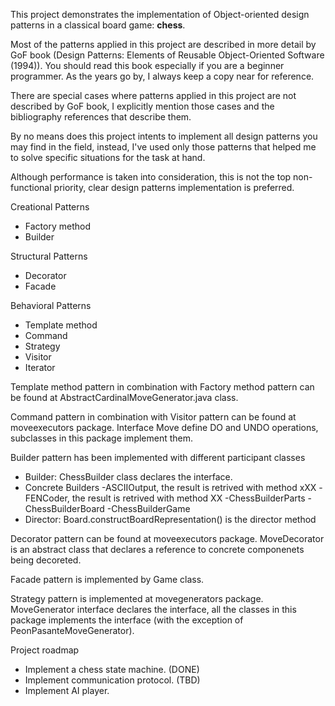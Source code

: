 This project demonstrates the implementation of Object-oriented design patterns in a classical board game: <b>chess</b>.

Most of the patterns applied in this project are described in more detail by GoF book (Design Patterns: Elements of Reusable Object-Oriented Software (1994)). You should read this book especially if you are a beginner programmer. As the years go by, I always keep a copy near for reference.

There are special cases where patterns applied in this project are not described by GoF book, I explicitly mention those cases and the bibliography references that describe them.

By no means does this project intents to implement all design patterns you may find in the field, instead, I've used only those patterns that helped me to solve specific situations for the task at hand.

Although performance is taken into consideration, this is not the top non-functional priority, clear design patterns implementation is preferred.

Creational Patterns
- Factory method
- Builder

Structural Patterns
- Decorator
- Facade

Behavioral Patterns
- Template method
- Command
- Strategy
- Visitor
- Iterator

Template method pattern in combination with Factory method pattern can be found at AbstractCardinalMoveGenerator.java class. 

Command pattern in combination with Visitor pattern can be found at moveexecutors package. Interface Move define DO and UNDO operations, subclasses in this package implement them.

Builder pattern has been implemented with different participant classes
- Builder: ChessBuilder class declares the interface.
- Concrete Builders
	-ASCIIOutput, the result is retrived with method xXX
    -FENCoder, the result is retrived with method XX
    -ChessBuilderParts 
	-ChessBuilderBoard 
	-ChessBuilderGame
- Director: Board.constructBoardRepresentation() is the director method

Decorator pattern can be found at moveexecutors package. MoveDecorator is an abstract class that declares a reference to concrete componenets being decoreted.

Facade pattern is implemented by Game class.

Strategy pattern is implemented at movegenerators package. MoveGenerator interface declares the interface, all the classes in this package implements the interface (with the exception of PeonPasanteMoveGenerator). 

Project roadmap
- Implement a chess state machine. (DONE)
- Implement communication protocol. (TBD)
- Implement AI player.


